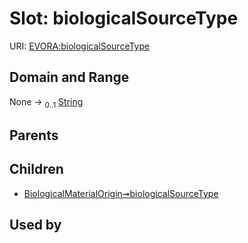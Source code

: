 
# Slot: biologicalSourceType



URI: [EVORA:biologicalSourceType](https://evora-project.eu/biologicalSourceType)


## Domain and Range

None &#8594;  <sub>0..1</sub> [String](types/String.md)

## Parents


## Children

 *  [BiologicalMaterialOrigin➞biologicalSourceType](BiologicalMaterialOrigin_biologicalSourceType.md)

## Used by

